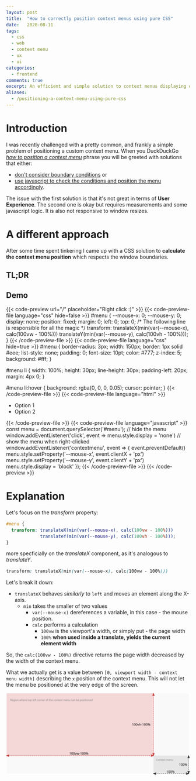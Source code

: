 ```yaml
---
layout: post
title:  "How to correctly position context menus using pure CSS"
date:   2020-08-11
tags:
  - css
  - web
  - context menu
  - ux
  - ui
categories:
  - frontend
comments: true
excerpt: An efficient and simple solution to context menus displaying outside browser window.
aliases:
  - /positioning-a-context-menu-using-pure-css
---
```


# Introduction

I was recently challenged with a pretty common, and frankly a simple problem of positioning a custom context menu. When you DuckDuckGo [*how to position a context menu*](https://duckduckgo.com/?q=positioning+a+context+menu&t=ffab&ia=web) phrase you will be greeted with solutions that either:
- [don't consider boundary conditions](https://stackoverflow.com/a/15795450) or
- [use javascript to check the conditions and position the menu accordingly](https://stackoverflow.com/a/31354591). 

The issue with the first solution is that it's not great in terms of **User Experience**.
The second one is okay but requires measurements and some javascript logic. It is also not responsive to window resizes.

# A different approach

After some time spent tinkering I came up with a CSS solution to **calculate the context menu position** which respects the window boundaries.

## TL;DR

## Demo 
{{< code-preview url="/" placeholder="Right click :)" >}}
{{< code-preview-file language="css" hide=false >}}
#menu {
    --mouse-x: 0;
    --mouse-y: 0;
    display: none;
    position: fixed;
    margin: 0;
    left: 0;
    top: 0;
    /* The following line is responsible for all the magic */
    transform: translateX(min(var(--mouse-x), calc(100vw - 100%))) translateY(min(var(--mouse-y), calc(100vh - 100%)));
}
{{< /code-preview-file >}}
{{< code-preview-file language="css" hide=true >}}
#menu {
    border-radius: 3px;
    width: 150px;
    border: 1px solid #eee;
    list-style: none;
    padding: 0;
    font-size: 10pt;
    color: #777;
    z-index: 5;
    background: #fff;
}

#menu li {
    width: 100%;
    height: 30px;
    line-height: 30px;
    padding-left: 20px;
    margin: 4px 0;
}

#menu li:hover {
    background: rgba(0, 0, 0, 0.05);
    cursor: pointer;
}
{{< /code-preview-file >}}
{{< code-preview-file language="html" >}}
<ul id='menu'>
  <li>Option 1</li>
  <li>Option 2</li>
</ul>
{{< /code-preview-file >}}
{{< code-preview-file language="javascript" >}}
const menu = document.querySelector('#menu');
// hide the menu
window.addEventListener('click', event => menu.style.display = 'none')
// show the menu when right-clicked
window.addEventListener('contextmenu', event => {
  event.preventDefault()
  menu.style.setProperty('--mouse-x', event.clientX + 'px')
  menu.style.setProperty('--mouse-y', event.clientY + 'px')
  menu.style.display = 'block'
});
{{< /code-preview-file >}}
{{< /code-preview >}}

# Explanation

Let's focus on the *transform* property:

```css
#menu {
  transform: translateX(min(var(--mouse-x), calc(100vw - 100%)))
             translateY(min(var(--mouse-y), calc(100vh - 100%)));
}
```

more specficially on the _translateX_ component, as it's analogous to _translateY_.

```css
transform: translateX(min(var(--mouse-x), calc(100vw - 100%)))
```

Let's break it down:

- `translateX` behaves *similarly* to `left` and moves an element along the X-axis.
  - `min` takes the smaller of two values
    - `var(--mouse-x)` dereferences a variable, in this case - the mouse position.
    - `calc` performs a calculation
      - `100vw` is the viewport's width, or simply put - the page width
      - `100%` **when used inside a translate, yields the current element width**

So, the `calc(100vw - 100%)` directive returns the page width decreased by the width of the context menu.

What we actually get is a value between `[0, viewport width - context menu width]` describing the `x` position of the context menu. This will not let the menu be positioned at the very edge of the screen.


![Boundaries](images/boundries.svg)